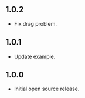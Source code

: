 ## 1.0.2

* Fix drag problem.

## 1.0.1

* Update example.

## 1.0.0

* Initial open source release.
